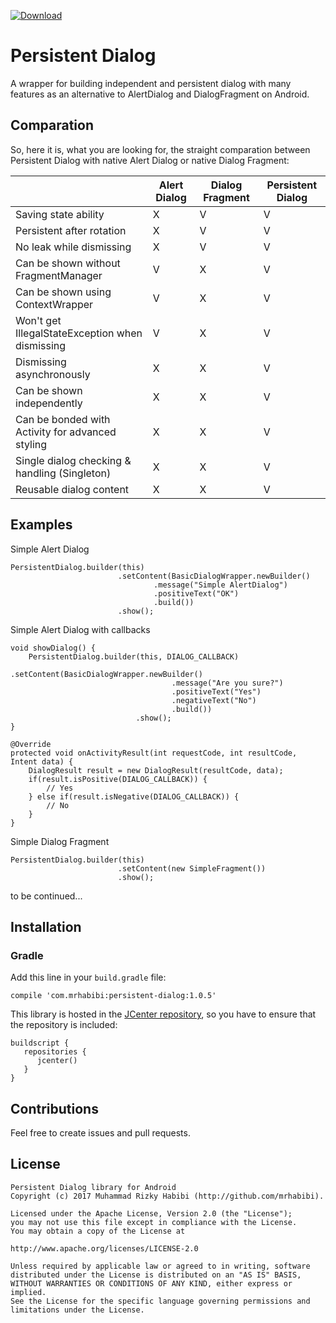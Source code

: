 [ ![Download](https://api.bintray.com/packages/mrhabibi/maven/persistent-dialog/images/download.svg) ](https://bintray.com/mrhabibi/maven/persistent-dialog/_latestVersion)

# Persistent Dialog
A wrapper for building independent and persistent dialog with many features as an alternative to AlertDialog and DialogFragment on Android.

## Comparation

So, here it is, what you are looking for, the straight comparation between Persistent Dialog with native Alert Dialog or native Dialog Fragment:

|                                                  | Alert Dialog | Dialog Fragment | Persistent Dialog |
|--------------------------------------------------|--------------|-----------------|-------------------|
| Saving state ability                             |       X      |        V        |         V         |
| Persistent after rotation                        |       X      |        V        |         V         |
| No leak while dismissing                         |       X      |        V        |         V         |
| Can be shown without FragmentManager             |       V      |        X        |         V         |
| Can be shown using ContextWrapper                |       V      |        X        |         V         |
| Won't get IllegalStateException when dismissing  |       V      |        X        |         V         |
| Dismissing asynchronously                        |       X      |        X        |         V         |
| Can be shown independently                       |       X      |        X        |         V         |
| Can be bonded with Activity for advanced styling |       X      |        X        |         V         |
| Single dialog checking & handling (Singleton)    |       X      |        X        |         V         |
| Reusable dialog content                          |       X      |        X        |         V         |

## Examples

Simple Alert Dialog

```
PersistentDialog.builder(this)
                        .setContent(BasicDialogWrapper.newBuilder()
                                .message("Simple AlertDialog")
                                .positiveText("OK")
                                .build())
                        .show();
```

Simple Alert Dialog with callbacks

```
void showDialog() {
    PersistentDialog.builder(this, DIALOG_CALLBACK)
                            .setContent(BasicDialogWrapper.newBuilder()
                                    .message("Are you sure?")
                                    .positiveText("Yes")
                                    .negativeText("No")
                                    .build())
                            .show();
}
    
@Override
protected void onActivityResult(int requestCode, int resultCode, Intent data) {
    DialogResult result = new DialogResult(resultCode, data);
    if(result.isPositive(DIALOG_CALLBACK)) {
        // Yes
    } else if(result.isNegative(DIALOG_CALLBACK)) {
        // No
    }
}
```

Simple Dialog Fragment

```
PersistentDialog.builder(this)
                        .setContent(new SimpleFragment())
                        .show();
```

to be continued...

## Installation

### Gradle

Add this line in your `build.gradle` file:

```
compile 'com.mrhabibi:persistent-dialog:1.0.5'
```

This library is hosted in the [JCenter repository](https://bintray.com/mrhabibi/maven), so you have to ensure that the repository is included:

```
buildscript {
   repositories {
      jcenter()
   }
}
```

## Contributions

Feel free to create issues and pull requests.

## License

```
Persistent Dialog library for Android
Copyright (c) 2017 Muhammad Rizky Habibi (http://github.com/mrhabibi).

Licensed under the Apache License, Version 2.0 (the "License");
you may not use this file except in compliance with the License.
You may obtain a copy of the License at

http://www.apache.org/licenses/LICENSE-2.0

Unless required by applicable law or agreed to in writing, software
distributed under the License is distributed on an "AS IS" BASIS,
WITHOUT WARRANTIES OR CONDITIONS OF ANY KIND, either express or implied.
See the License for the specific language governing permissions and
limitations under the License.
```
